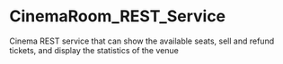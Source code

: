 # CinemaRoom_REST_Service
Cinema REST service that can show the available seats, sell and refund tickets, and display the statistics of the venue
